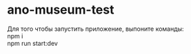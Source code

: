 # ano-museum-test
Для того чтобы запустить приложение, выпоните команды:<br>
npm i<br>
npm run start:dev


